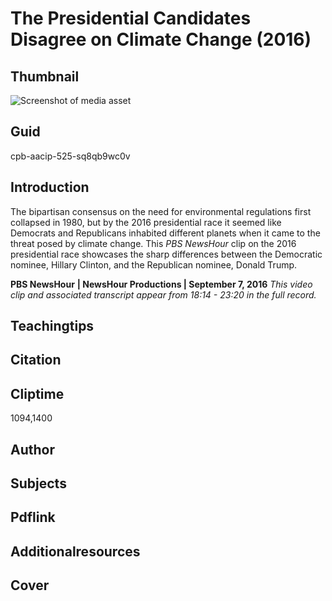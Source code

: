 # The Presidential Candidates Disagree on Climate Change (2016)

## Thumbnail

![Screenshot of media asset](https://s3.amazonaws.com/americanarchive.org/primary_source_sets/10-525-sq8qb9wc0v.jpg "Screenshot media asset")

## Guid
cpb-aacip-525-sq8qb9wc0v

## Introduction

The bipartisan consensus on the need for environmental regulations first collapsed in 1980, but by the 2016 presidential race it seemed like Democrats and Republicans inhabited different  planets when it came to the threat posed by climate change. This _PBS NewsHour_ clip on the 2016 presidential race showcases the sharp differences between the Democratic nominee, Hillary Clinton, and the Republican nominee, Donald Trump.

<b>PBS NewsHour</b>
<b>| NewsHour Productions | September 7, 2016</b>
<i>This video clip and associated transcript appear from 18:14 - 23:20 in the full record.</i>

## Teachingtips

## Citation

## Cliptime

1094,1400

## Author
## Subjects
## Pdflink
## Additionalresources
## Cover
